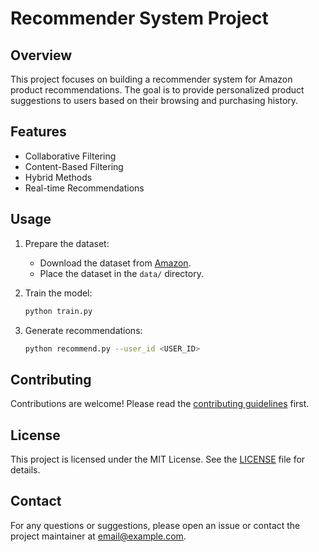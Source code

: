 # Recommender System Project

## Overview
This project focuses on building a recommender system for Amazon product recommendations. The goal is to provide personalized product suggestions to users based on their browsing and purchasing history.

## Features
- Collaborative Filtering
- Content-Based Filtering
- Hybrid Methods
- Real-time Recommendations



## Usage
1. Prepare the dataset:
    - Download the dataset from [Amazon](https://example.com/dataset).
    - Place the dataset in the `data/` directory.

2. Train the model:
    ```sh
    python train.py
    ```

3. Generate recommendations:
    ```sh
    python recommend.py --user_id <USER_ID>
    ```

## Contributing
Contributions are welcome! Please read the [contributing guidelines](CONTRIBUTING.md) first.

## License
This project is licensed under the MIT License. See the [LICENSE](LICENSE) file for details.

## Contact
For any questions or suggestions, please open an issue or contact the project maintainer at [email@example.com](mailto:email@example.com).